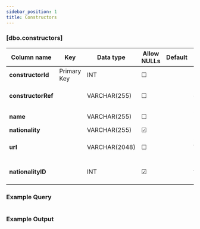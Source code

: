 ```yaml
---
sidebar_position: 1
title: Constructors
---
```


### [dbo.constructors]
| Column name | Key | Data type | Allow NULLs | Default | Description |
| ------- | ------- | ------- | ------- | ------- | ------- |
| **constructorId** |  Primary Key | INT | ☐ |  |  | 
| **constructorRef** |  | VARCHAR(255) | ☐ |  | Unique constructor identifier | 
| **name** |  | VARCHAR(255) | ☐ |  | Constructor name | 
| **nationality** |  | VARCHAR(255) | ☑ |  |  | 
| **url** |  | VARCHAR(2048) | ☐ |  | Constructor Wikipedia page | 
| **nationalityID** |  | INT | ☑ |  | Foreign Key to nationalities | 

### Example Query

```sql

```

### Example Output